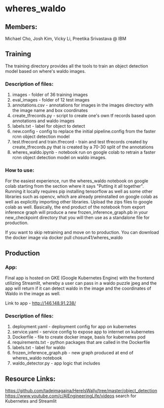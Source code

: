 # wheres_waldo

## Members:
Michael Cho, Josh Kim, Vicky Li, Preetika Srivastava @ IBM

## Training

The training directory provides all the tools to train an object detection model based on where's waldo images. 

### Description of files:
1. images - folder of 36 training images
2. eval_images - folder of 12 test images  
3. annotations.csv - annotations for images in the images directory with the image name and box coordinates
4. create_tfrecords.py - script to create one's own tf records based upon annotations and waldo images
5. labels.txt - label for object to detect
6. new.config - config to replace the initial pipeline.config from the faster rcnn object detection model
7. test.tfrecord and train.tfrecord - train and test tfrecords created by create_tfrecords.py that is created by a 70-30 split of the annotations
8. wheres_waldo.ipynb - notebook run on google colab to retrain a faster rcnn object detection model on waldo images. 

### How to use:
For the easiest experience, run the wheres_waldo notebook on google colab starting from the section where it says "Putting it all together".
Running it locally requires pip installing tensorflow as well as some other libraries such as opencv, which are already preinstalled on google colab
as well as explicitly importing other libraries. Upload the zips files to google colab as well. Basically, the end product of the notebook 
from export inference graph will produce a new frozen_inference_graph.pb in your new_checkpoint directory that you will then use as a standalone
file for production.

If you want to skip retraining and move on to production. You can download the docker image via docker pull chosun41/wheres_waldo

## Production

### App:
Final app is hosted on GKE (Google Kubernetes Engine) with the frontend utilizing Streamlit, whereby a user can pass in a waldo puzzle jpeg
and the app will return if it can detect waldo in the image and the coordinates of Waldo in the image as well.

Link to app - http://146.148.91.238/

### Description of files:
1. deployment.yaml - deployment config for app on kubernetes
2. service.yaml - service config to expose app to internet on kubernetes
3. Dockerfile - file to create docker image, basis for kubernetes pod
4. requirements.txt - python packages that are called in the Dockerfile
5. labels.txt - label for waldo
6. frozen_inference_graph.pb - new graph produced at end of wheres_waldo notebook
7. waldo_detector.py - app logic that includes 

## Resource Links:
https://github.com/tadejmagajna/HereIsWally/tree/master/object_detection
https://www.youtube.com/c/AIEngineeringLife/videos
search for Kubernetes and Streamlit
